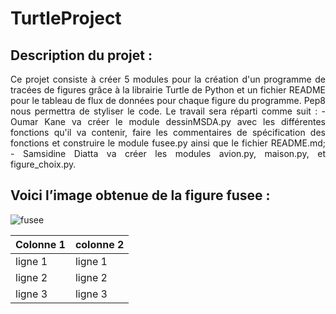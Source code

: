 ﻿# TurtleProject
## Description du projet :
<p align="justify">Ce projet consiste à créer 5 modules pour la création d'un programme de tracées de figures grâce à la librairie Turtle de Python et un fichier README pour le tableau de flux de données pour chaque figure du programme. Pep8 nous permettra de styliser le code. 
Le travail sera réparti comme suit : 
- Oumar Kane va créer le module dessinMSDA.py avec les différentes fonctions qu'il va contenir, faire les commentaires de spécification des fonctions et construire le module fusee.py ainsi que le fichier README.md; 
- Samsidine Diatta va créer les modules avion.py, maison.py, et figure_choix.py.</p>

## Voici l’image obtenue de la figure fusee :

![fusee](https://user-images.githubusercontent.com/83582338/122277317-496a6f00-ced5-11eb-835a-082b90f0f2bd.png)

 |   Colonne 1    | colonne 2  |
 |----------------|:-------------|
 | ligne 1        | ligne 1    |
 | ligne 2        | ligne 2    |
 | ligne 3        | ligne 3    |
